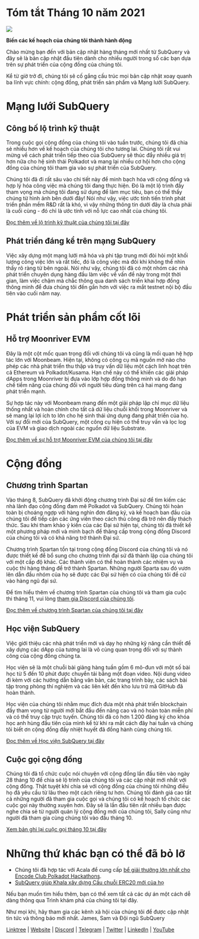 # Tóm tắt Tháng 10 năm 2021

![](https://miro.medium.com/max/1400/1*Yf3LOc6onAZ-XRQLPyxAmQ.png)

**Biến các kế hoạch của chúng tôi thành hành động**

Chào mừng bạn đến với bản cập nhật hàng tháng mới nhất từ ​​SubQuery và đây sẽ là bản cập nhật đầu tiên dành cho nhiều người trong số các bạn dựa trên sự phát triển của cộng đồng của chúng tôi.

Kể từ giờ trở đi, chúng tôi sẽ cố gắng cấu trúc mọi bản cập nhật xoay quanh ba lĩnh vực chính: cộng đồng, phát triển sản phẩm và Mạng lưới SubQuery.

# Mạng lưới SubQuery

## Công bố lộ trình kỹ thuật

Trong cuộc gọi cộng đồng của chúng tôi vào tuần trước, chúng tôi đã chia sẻ nhiều hơn về kế hoạch của chúng tôi cho tương lai. Chúng tôi rất vui mừng về cách phát triển tiếp theo của SubQuery sẽ thúc đẩy nhiều giá trị hơn nữa cho hệ sinh thái Polkadot và mang lại nhiều cơ hội hơn cho cộng đồng của chúng tôi tham gia vào sự phát triển của SubQuery.

Chúng tôi đã đi rất sâu vào chi tiết này để minh bạch hóa với cộng đồng và hợp lý hóa công việc mà chúng tôi đang thực hiện. Đó là một lộ trình đầy tham vọng mà chúng tôi đang sử dụng để làm mục tiêu, bạn có thể thấy chúng từ hình ảnh bên dưới đây! Nói như vậy, việc ước tính tiến trình phát triển phần mềm R&D rất là khó, vì vậy những thông tin dưới đây là chưa phải là cuối cùng - đó chỉ là ước tính với nỗ lực cao nhất của chúng tôi.

[Đọc thêm về lộ trình kỹ thuật của chúng tôi tại đây](https://subquery.medium.com/subquery-releases-technical-roadmap-2a3a383c49b)

## Phát triển đáng kể trên mạng SubQuery

Việc xây dựng một mạng lưới mã hóa và phi tập trung mới đòi hỏi một khối lượng công việc lớn và rất tiếc, đó là công việc mà đôi khi không thể nhìn thấy rõ ràng từ bên ngoài. Nói như vậy, chúng tôi đã có một nhóm các nhà phát triển chuyên dụng hàng đầu làm việc về vấn đề này trong một thời gian, làm việc chậm mà chắc thông qua danh sách triển khai hợp đồng thông minh để đưa chúng tôi đến gần hơn với việc ra mắt testnet nội bộ đầu tiên vào cuối năm nay.

# Phát triển sản phẩm cốt lõi

## Hỗ trợ Moonriver EVM

Đây là một cột mốc quan trọng đối với chúng tôi và cũng là mối quan hệ hợp tác lớn với Moonbeam. Hiện tại, không có công cụ mã nguồn mở nào cho phép các nhà phát triển thu thập và truy vấn dữ liệu một cách linh hoạt trên cả Ethereum và Polkadot/Kusama. Hạn chế này có thể khiến các giải pháp dApps trong Moonriver bị đưa vào lớp hợp đồng thông minh và do đó hạn chế tiềm năng của chúng đối với người tiêu dùng trên cả hai mạng đang phát triển mạnh.

Sự hợp tác này với Moonbeam mang đến một giải pháp lập chỉ mục dữ liệu thống nhất và hoàn chỉnh cho tất cả dữ liệu chuỗi khối trong Moonriver và sẽ mang lại lợi ích to lớn cho hệ sinh thái ứng dụng đang phát triển của họ. Với sự đổi mới của SubQuery, một công cụ hiện có thể truy vấn và lọc log của EVM và giao dịch ngoài các nguồn dữ liệu Substrate.

[Đọc thêm về sự hỗ trợ Moonriver EVM của chúng tôi tại đây](https://subquery.medium.com/subquery-adds-ethereum-virtual-machine-evm-functionality-in-integration-with-moonbeam-and-ddbcdf0fd8ff)

# Cộng đồng

## Chương trình Spartan

Vào tháng 8, SubQuery đã khởi động chương trình Đại sứ để tìm kiếm các nhà lãnh đạo cộng đồng đam mê Polkadot và SubQuery. Chúng tôi hoàn toàn bị choáng ngợp với hàng nghìn đơn đăng ký, và kế hoạch ban đầu của chúng tôi để tiếp cận các ứng viên theo cách thủ công đã trở nên đầy thách thức. Sau khi tham khảo ý kiến ​​của các Đại sứ hiện tại, chúng tôi đã thiết kế một phương pháp mới và minh bạch để thăng cấp trong cộng đồng Discord của chúng tôi và có khả năng trở thành Đại sứ.

Chương trình Spartan tồn tại trong cộng đồng Discord của chúng tôi và nó được thiết kế để bổ sung cho chương trình đại sứ đã thành lập của chúng tôi với một cấp độ khác. Các thành viên có thể hoàn thành các nhiệm vụ và cuộc thi hàng tháng để trở thành Spartan. Những người Sparta sau đó vươn lên dẫn đầu nhóm của họ sẽ được các Đại sứ hiện có của chúng tôi đề cử vào hàng ngũ đại sứ.

Để tìm hiểu thêm về chương trình Spartan của chúng tôi và tham gia cuộc thi tháng 11, vui lòng [tham gia Discord của chúng tôi](https://discord.com/invite/subquery).

[Đọc thêm về chương trình Spartan của chúng tôi tại đây](https://subquery.medium.com/subquerys-new-spartan-programme-cf6c13653c6f)

## Học viện SubQuery

Việc giới thiệu các nhà phát triển mới và dạy họ những kỹ năng cần thiết để xây dựng các dApp của tương lai là vô cùng quan trọng đối với sự thành công của cộng đồng chúng ta.

Học viện sẽ là một chuỗi bài giảng hàng tuần gồm 6 mô-đun với một số bài học từ 5 đến 10 phút được chuyển tải bằng một đoạn video. Nội dung video đi kèm với các hướng dẫn bằng văn bản, các trang trình bày, các sách bài tập trong phòng thí nghiệm và các liên kết đến kho lưu trữ mã GitHub đã hoàn thành.

Học viện của chúng tôi nhằm mục đích đưa một nhà phát triển blockchain đầy tham vọng từ người mới bắt đầu đến nâng cao và nó hoàn toàn miễn phí và có thể truy cập trực tuyến. Chúng tôi đã có hơn 1.200 đăng ký cho khóa học anh hùng đầu tiên của mình kể từ khi ra mắt cách đây hai tuần và chúng tôi biết ơn cộng đồng đầy nhiệt huyết đã đồng hành cùng chúng tôi.

[Đọc thêm về Học viện SubQuery tại đây](https://subquery.medium.com/subquery-launches-the-subquery-academy-9505dc66a01)

## Cuộc gọi cộng đồng

Chúng tôi đã tổ chức cuộc nói chuyện với cộng đồng lần đầu tiên vào ngày 28 tháng 10 để chia sẻ lộ trình của chúng tôi và các cập nhật mới nhất với cộng đồng. Thật tuyệt khi chia sẻ với cộng đồng của chúng tôi những điều họ đã yêu cầu từ lâu theo một cách riêng tư hơn. Chúng tôi đánh giá cao tất cả những người đã tham gia cuộc gọi và chúng tôi có kế hoạch tổ chức các cuộc gọi này thường xuyên hơn. Đây sẽ là lần đầu tiên rất nhiều bạn được nghe chia sẻ từ người quản lý cộng đồng mới của chúng tôi, Sally cũng như người đã tham gia cùng chúng tôi vào đầu tháng 10.

[Xem bản ghi lại cuộc gọi tháng 10 tại đây](https://www.crowdcast.io/e/subquery-sessions-october)

# Những thứ khác bạn có thể đã bỏ lỡ

-   Chúng tôi đã hợp tác với Acala để cung cấp [bể giải thưởng lớn nhất cho Encode Club Polkadot Hackathons](https://medium.com/encode-club/polkadot-hack-challenges-7cfeba1a4c0e).
-   [SubQuery giúp Khala xây dựng Cầu chuỗi ERC20 mới của họ](https://subquery.medium.com/subquery-helps-khala-build-their-new-erc20-chain-bridge-c3aa0e1e6a89)

Nếu bạn muốn tìm hiểu thêm, bạn có thể xem tất cả các dự án một cách dễ dàng thông qua Trình khám phá của chúng tôi tại đây.

Như mọi khi, hãy tham gia các kênh xã hội của chúng tôi để được cập nhật tin tức và thông báo mới nhất. James, Sam và Đội ngũ SubQuery

[Linktree](https://linktr.ee/subquerynetwork)  |  [Website](https://subquery.network/)  |  [Discord](https://discord.com/invite/78zg8aBSMG)  |  [Telegram](https://t.me/subquerynetwork)  |  [Twitter](https://twitter.com/subquerynetwork)  |  [LinkedIn](https://www.linkedin.com/company/subquery)  |  [YouTube](https://www.youtube.com/channel/UCi1a6NUUjegcLHDFLr7CqLw)
